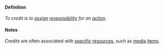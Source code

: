 #### Definition

*To credit* is *to [assign](https://github.com/gcassel/Modular-Organizing-Terminology/blob/master/terms/assign.md) [responsibility](https://github.com/gcassel/Modular-Organizing-Terminology/blob/master/terms/responsibility.md) for an [action](https://github.com/gcassel/Modular-Organizing-Terminology/blob/master/terms/action.md)*.

#### Notes

*Credits* are often associated with [specific](https://github.com/gcassel/Modular-Organizing-Terminology/blob/master/terms/specific.md) [resources](https://github.com/gcassel/Modular-Organizing-Terminology/blob/master/terms/resource.md), such as [media](https://github.com/gcassel/Modular-Organizing-Terminology/blob/master/terms/media.md) [items](https://github.com/gcassel/Modular-Organizing-Terminology/blob/master/terms/item.md).
